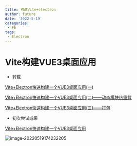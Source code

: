 ```yaml
---
title: 初试Vite+electron
author: future
date: '2022-5-19'
categories:
 - FE
tags:
 - Electron
---
```


# Vite构建VUE3桌面应用

- 转载

[Vite+Electron快速构建一个VUE3桌面应用(一) ](https://github.com/Kuari/Blog/issues/52)

[Vite+Electron快速构建一个VUE3桌面应用(二)——动态模块热重载 ](https://github.com/Kuari/Blog/issues/53)

[Vite+Electron快速构建一个VUE3桌面应用(三)——打包](https://github.com/Kuari/Blog/issues/54)

- 初次尝试成果

[Vite+Electron快速构建一个VUE3桌面应用](https://github.com/codehzy/vite-electron)

![image-20220519174232205](http://imgsbed-1301560453.cossh.myqcloud.com/blog/202205191742221.png)